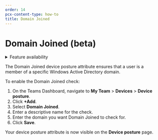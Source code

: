 ```yaml
---
order: 14
pcx-content-type: how-to
title: Domain Joined
---
```


# Domain Joined (beta)

<details>
<summary>Feature availability</summary>
<div>

| Status | Operating Systems | [WARP mode required](/connections/connect-devices/warp#warp-client-modes) | [Teams plans](https://www.cloudflare.com/teams-pricing/) |
| ------ | ----------------- | ------------------------------------------------------------------------- | -------------------------------------------------------- |
| Beta   | Windows           | WARP with Gateway                                                         | All plans                                                |

</div>
</details>

The Domain Joined device posture attribute ensures that a user is a member of a specific Windows Active Directory domain.

To enable the Domain Joined check:

1. On the Teams Dashboard, navigate to **My Team** > **Devices** > **Device posture**.
1. Click **+Add**.
1. Select **Domain Joined**.
1. Enter a descriptive name for the check.
1. Enter the domain you want Domain Joined to check for.
1. Click **Save**.

Your device posture attribute is now visible on the **Device posture** page.
